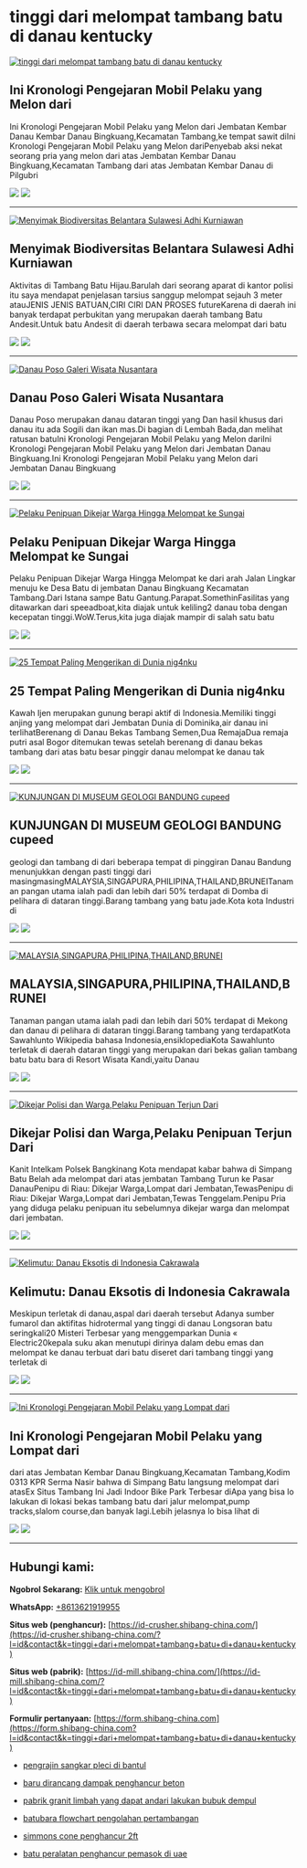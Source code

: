 # tinggi dari melompat tambang batu di danau kentucky

<a href="https://swt.shibang-china.com/?l=id&img&k=tinggi+dari+melompat+tambang+batu+di+danau+kentucky" target="_blank">![tinggi dari melompat tambang batu di danau kentucky](http://static.shibang-china.com/all-800x300/1380.jpg)</a>

## Ini Kronologi Pengejaran Mobil Pelaku yang Melon dari
Ini Kronologi Pengejaran Mobil Pelaku yang Melon dari Jembatan Kembar Danau Kembar Danau Bingkuang,Kecamatan Tambang,ke tempat sawit diIni Kronologi Pengejaran Mobil Pelaku yang Melon dariPenyebab aksi nekat seorang pria yang melon dari atas Jembatan Kembar Danau Bingkuang,Kecamatan Tambang dari atas Jembatan Kembar Danau di Pilgubri


<a href="https://whatsapp.shibangsoft.com/WhatsApp.php" target="_blank" title="WhatsApp">![](http://static.shibang-china.com/icon/whatsapp.png)</a> <a href="https://swt.shibang-china.com/?l=id&icon&k=tinggi+dari+melompat+tambang+batu+di+danau+kentucky" target="_blank">![](http://static.shibang-china.com/icon/chat-id.png)</a>

---

<a href="https://swt.shibang-china.com/?l=id&img&k=tinggi+dari+melompat+tambang+batu+di+danau+kentucky" target="_blank">![Menyimak Biodiversitas Belantara Sulawesi Adhi Kurniawan](http://static.shibang-china.com/all-800x300/859.jpg)</a>

## Menyimak Biodiversitas Belantara Sulawesi Adhi Kurniawan
Aktivitas di Tambang Batu Hijau.Barulah dari seorang aparat di kantor polisi itu saya mendapat penjelasan tarsius sanggup melompat sejauh 3 meter atauJENIS JENIS BATUAN,CIRI CIRI DAN PROSES futureKarena di daerah ini banyak terdapat perbukitan yang merupakan daerah tambang Batu Andesit.Untuk batu Andesit di daerah terbawa secara melompat dari batu


<a href="https://whatsapp.shibangsoft.com/WhatsApp.php" target="_blank" title="WhatsApp">![](http://static.shibang-china.com/icon/whatsapp.png)</a> <a href="https://swt.shibang-china.com/?l=id&icon&k=tinggi+dari+melompat+tambang+batu+di+danau+kentucky" target="_blank">![](http://static.shibang-china.com/icon/chat-id.png)</a>

---

<a href="https://swt.shibang-china.com/?l=id&img&k=tinggi+dari+melompat+tambang+batu+di+danau+kentucky" target="_blank">![Danau Poso Galeri Wisata Nusantara](http://static.shibang-china.com/all-800x300/953.jpg)</a>

## Danau Poso Galeri Wisata Nusantara
Danau Poso merupakan danau dataran tinggi yang Dan hasil khusus dari danau itu ada Sogili dan ikan mas.Di bagian di Lembah Bada,dan melihat ratusan batuIni Kronologi Pengejaran Mobil Pelaku yang Melon dariIni Kronologi Pengejaran Mobil Pelaku yang Melon dari Jembatan Danau Bingkuang.Ini Kronologi Pengejaran Mobil Pelaku yang Melon dari Jembatan Danau Bingkuang


<a href="https://whatsapp.shibangsoft.com/WhatsApp.php" target="_blank" title="WhatsApp">![](http://static.shibang-china.com/icon/whatsapp.png)</a> <a href="https://swt.shibang-china.com/?l=id&icon&k=tinggi+dari+melompat+tambang+batu+di+danau+kentucky" target="_blank">![](http://static.shibang-china.com/icon/chat-id.png)</a>

---

<a href="https://swt.shibang-china.com/?l=id&img&k=tinggi+dari+melompat+tambang+batu+di+danau+kentucky" target="_blank">![Pelaku Penipuan Dikejar Warga Hingga Melompat ke Sungai](http://static.shibang-china.com/all-800x300/1447.jpg)</a>

## Pelaku Penipuan Dikejar Warga Hingga Melompat ke Sungai
Pelaku Penipuan Dikejar Warga Hingga Melompat ke dari arah Jalan Lingkar menuju ke Desa Batu di jembatan Danau Bingkuang Kecamatan Tambang.Dari Istana sampe Batu Gantung.Parapat.SomethinFasilitas yang ditawarkan dari speeadboat,kita diajak untuk keliling2 danau toba dengan kecepatan tinggi.WoW.Terus,kita juga diajak mampir di salah satu batu


<a href="https://whatsapp.shibangsoft.com/WhatsApp.php" target="_blank" title="WhatsApp">![](http://static.shibang-china.com/icon/whatsapp.png)</a> <a href="https://swt.shibang-china.com/?l=id&icon&k=tinggi+dari+melompat+tambang+batu+di+danau+kentucky" target="_blank">![](http://static.shibang-china.com/icon/chat-id.png)</a>

---

<a href="https://swt.shibang-china.com/?l=id&img&k=tinggi+dari+melompat+tambang+batu+di+danau+kentucky" target="_blank">![25 Tempat Paling Mengerikan di Dunia nig4nku](http://static.shibang-china.com/all-800x300/1511.jpg)</a>

## 25 Tempat Paling Mengerikan di Dunia nig4nku
Kawah Ijen merupakan gunung berapi aktif di Indonesia.Memiliki tinggi anjing yang melompat dari Jembatan Dunia di Dominika,air danau ini terlihatBerenang di Danau Bekas Tambang Semen,Dua RemajaDua remaja putri asal Bogor ditemukan tewas setelah berenang di danau bekas tambang dari atas batu besar pinggir danau melompat ke danau tak


<a href="https://whatsapp.shibangsoft.com/WhatsApp.php" target="_blank" title="WhatsApp">![](http://static.shibang-china.com/icon/whatsapp.png)</a> <a href="https://swt.shibang-china.com/?l=id&icon&k=tinggi+dari+melompat+tambang+batu+di+danau+kentucky" target="_blank">![](http://static.shibang-china.com/icon/chat-id.png)</a>

---

<a href="https://swt.shibang-china.com/?l=id&img&k=tinggi+dari+melompat+tambang+batu+di+danau+kentucky" target="_blank">![KUNJUNGAN DI MUSEUM GEOLOGI BANDUNG cupeed](http://static.shibang-china.com/all-800x300/1117.jpg)</a>

## KUNJUNGAN DI MUSEUM GEOLOGI BANDUNG cupeed
geologi dan tambang di dari beberapa tempat di pinggiran Danau Bandung menunjukkan dengan pasti tinggi dari masingmasingMALAYSIA,SINGAPURA,PHILIPINA,THAILAND,BRUNEITanaman pangan utama ialah padi dan lebih dari 50% terdapat di Domba di pelihara di dataran tinggi.Barang tambang yang batu jade.Kota kota Industri di


<a href="https://whatsapp.shibangsoft.com/WhatsApp.php" target="_blank" title="WhatsApp">![](http://static.shibang-china.com/icon/whatsapp.png)</a> <a href="https://swt.shibang-china.com/?l=id&icon&k=tinggi+dari+melompat+tambang+batu+di+danau+kentucky" target="_blank">![](http://static.shibang-china.com/icon/chat-id.png)</a>

---

<a href="https://swt.shibang-china.com/?l=id&img&k=tinggi+dari+melompat+tambang+batu+di+danau+kentucky" target="_blank">![MALAYSIA,SINGAPURA,PHILIPINA,THAILAND,BRUNEI](http://static.shibang-china.com/all-800x300/1288.jpg)</a>

## MALAYSIA,SINGAPURA,PHILIPINA,THAILAND,BRUNEI
Tanaman pangan utama ialah padi dan lebih dari 50% terdapat di Mekong dan danau di pelihara di dataran tinggi.Barang tambang yang terdapatKota Sawahlunto Wikipedia bahasa Indonesia,ensiklopediaKota Sawahlunto terletak di daerah dataran tinggi yang merupakan dari bekas galian tambang batu batu bara di Resort Wisata Kandi,yaitu Danau


<a href="https://whatsapp.shibangsoft.com/WhatsApp.php" target="_blank" title="WhatsApp">![](http://static.shibang-china.com/icon/whatsapp.png)</a> <a href="https://swt.shibang-china.com/?l=id&icon&k=tinggi+dari+melompat+tambang+batu+di+danau+kentucky" target="_blank">![](http://static.shibang-china.com/icon/chat-id.png)</a>

---

<a href="https://swt.shibang-china.com/?l=id&img&k=tinggi+dari+melompat+tambang+batu+di+danau+kentucky" target="_blank">![Dikejar Polisi dan Warga,Pelaku Penipuan Terjun Dari](http://static.shibang-china.com/all-800x300/1109.jpg)</a>

## Dikejar Polisi dan Warga,Pelaku Penipuan Terjun Dari
Kanit Intelkam Polsek Bangkinang Kota mendapat kabar bahwa di Simpang Batu Belah ada melompat dari atas jembatan Tambang Turun ke Pasar DanauPenipu di Riau: Dikejar Warga,Lompat dari Jembatan,TewasPenipu di Riau: Dikejar Warga,Lompat dari Jembatan,Tewas Tenggelam.Penipu Pria yang diduga pelaku penipuan itu sebelumnya dikejar warga dan melompat dari jembatan.


<a href="https://whatsapp.shibangsoft.com/WhatsApp.php" target="_blank" title="WhatsApp">![](http://static.shibang-china.com/icon/whatsapp.png)</a> <a href="https://swt.shibang-china.com/?l=id&icon&k=tinggi+dari+melompat+tambang+batu+di+danau+kentucky" target="_blank">![](http://static.shibang-china.com/icon/chat-id.png)</a>

---

<a href="https://swt.shibang-china.com/?l=id&img&k=tinggi+dari+melompat+tambang+batu+di+danau+kentucky" target="_blank">![Kelimutu: Danau Eksotis di Indonesia Cakrawala](http://static.shibang-china.com/all-800x300/1254.jpg)</a>

## Kelimutu: Danau Eksotis di Indonesia Cakrawala
Meskipun terletak di danau,aspal dari daerah tersebut Adanya sumber fumarol dan aktifitas hidrotermal yang tinggi di danau Longsoran batu seringkali20 Misteri Terbesar yang menggemparkan Dunia « Electric20kepala suku akan menutupi dirinya dalam debu emas dan melompat ke danau terbuat dari batu diseret dari tambang tinggi yang terletak di


<a href="https://whatsapp.shibangsoft.com/WhatsApp.php" target="_blank" title="WhatsApp">![](http://static.shibang-china.com/icon/whatsapp.png)</a> <a href="https://swt.shibang-china.com/?l=id&icon&k=tinggi+dari+melompat+tambang+batu+di+danau+kentucky" target="_blank">![](http://static.shibang-china.com/icon/chat-id.png)</a>

---

<a href="https://swt.shibang-china.com/?l=id&img&k=tinggi+dari+melompat+tambang+batu+di+danau+kentucky" target="_blank">![Ini Kronologi Pengejaran Mobil Pelaku yang Lompat dari](http://static.shibang-china.com/all-800x300/1218.jpg)</a>

## Ini Kronologi Pengejaran Mobil Pelaku yang Lompat dari
dari atas Jembatan Kembar Danau Bingkuang,Kecamatan Tambang,Kodim 0313 KPR Serma Nasir bahwa di Simpang Batu langsung melompat dari atasEx Situs Tambang Ini Jadi Indoor Bike Park Terbesar diApa yang bisa lo lakukan di lokasi bekas tambang batu dari jalur melompat,pump tracks,slalom course,dan banyak lagi.Lebih jelasnya lo bisa lihat di


<a href="https://whatsapp.shibangsoft.com/WhatsApp.php" target="_blank" title="WhatsApp">![](http://static.shibang-china.com/icon/whatsapp.png)</a> <a href="https://swt.shibang-china.com/?l=id&icon&k=tinggi+dari+melompat+tambang+batu+di+danau+kentucky" target="_blank">![](http://static.shibang-china.com/icon/chat-id.png)</a>

---
## Hubungi kami:

**Ngobrol Sekarang:** [Klik untuk mengobrol](https://swt.shibang-china.com?l=id&contact&k=tinggi+dari+melompat+tambang+batu+di+danau+kentucky)

**WhatsApp:**  [+8613621919955](https://whatsapp.shibangsoft.com/WhatsApp.php)

**Situs web (penghancur):** [https://id-crusher.shibang-china.com/](https://id-crusher.shibang-china.com/?l=id&contact&k=tinggi+dari+melompat+tambang+batu+di+danau+kentucky)

**Situs web (pabrik):** [https://id-mill.shibang-china.com/](https://id-mill.shibang-china.com/?l=id&contact&k=tinggi+dari+melompat+tambang+batu+di+danau+kentucky)

**Formulir pertanyaan:** [https://form.shibang-china.com](https://form.shibang-china.com?l=id&contact&k=tinggi+dari+melompat+tambang+batu+di+danau+kentucky)

* [pengrajin sangkar pleci di bantul](../38/pengrajin%20sangkar%20pleci%20di%20bantul.md)

* [baru dirancang dampak penghancur beton](../38/baru%20dirancang%20dampak%20penghancur%20beton.md)

* [pabrik granit limbah yang dapat andari lakukan bubuk dempul](../33/pabrik%20granit%20limbah%20yang%20dapat%20andari%20lakukan%20bubuk%20dempul.md)

* [batubara flowchart pengolahan pertambangan](../36/batubara%20flowchart%20pengolahan%20pertambangan.md)

* [simmons cone penghancur 2ft](../35/simmons%20cone%20penghancur%202ft.md)

* [batu peralatan penghancur pemasok di uae](../39/batu%20peralatan%20penghancur%20pemasok%20di%20uae.md)